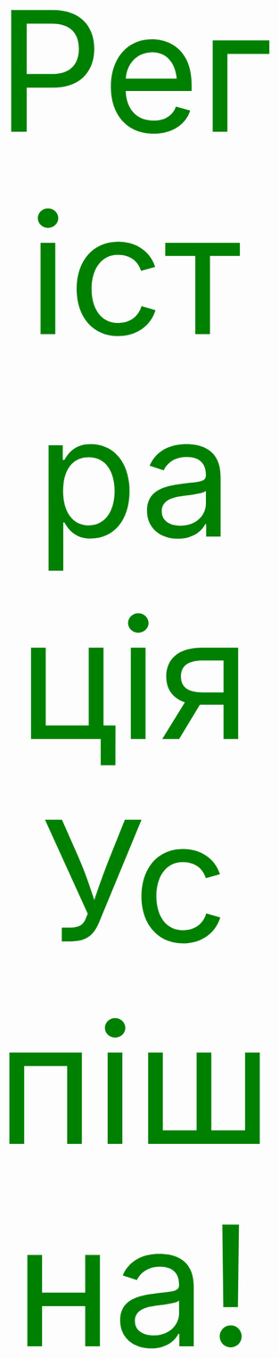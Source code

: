 <style>
	.good{
		color: green;
		text-align: center;
		vertical-align: middle;
		font-size: 300px;
	}
</style>
<p class="good">Регістрація Успішна!</p>

